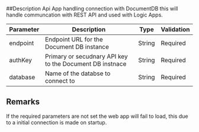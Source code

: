 ##Description
Api App handling connection with DocumentDB this will handle communcation with REST API and used with Logic Apps.


| Parameter      | Description                                               | Type | Validation|
| ---------------|-----------------------------------------------------------|------|-----------|
|endpoint	 |Endpoint URL for the Document DB instance		     |String|Required   |
|authKey	 |Primary or secudnary API key to the Document DB instnace   |String|Required   |
|database	 |Name of the databse to connect to			     |String|Required   |

## Remarks ##
If the required parameters are not set the web app will fail to load, this due to a initial connection is made on startup.